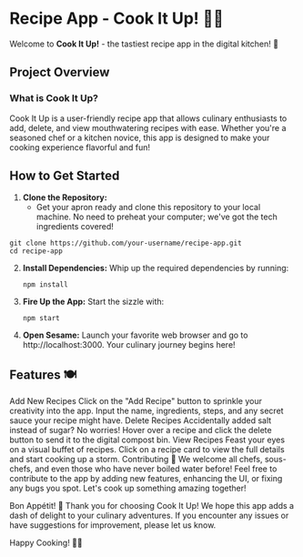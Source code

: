 # Recipe App - Cook It Up! 🍳📱

Welcome to **Cook It Up!** - the tastiest recipe app in the digital kitchen! 🎉

## Project Overview

### What is Cook It Up?

Cook It Up is a user-friendly recipe app that allows culinary enthusiasts to add, delete, and view mouthwatering recipes with ease. Whether you're a seasoned chef or a kitchen novice, this app is designed to make your cooking experience flavorful and fun!

## How to Get Started

1. **Clone the Repository:**
   - Get your apron ready and clone this repository to your local machine. No need to preheat your computer; we've got the tech ingredients covered!

```
git clone https://github.com/your-username/recipe-app.git
cd recipe-app
```

2. **Install Dependencies:**
   Whip up the required dependencies by running:
   ```
   npm install
   ```
3. **Fire Up the App:**
   Start the sizzle with:
   ```
   npm start
   ```
4. **Open Sesame:**
   Launch your favorite web browser and go to http://localhost:3000. Your culinary journey begins here!

## Features 🍽️

Add New Recipes
Click on the "Add Recipe" button to sprinkle your creativity into the app.
Input the name, ingredients, steps, and any secret sauce your recipe might have.
Delete Recipes
Accidentally added salt instead of sugar? No worries!
Hover over a recipe and click the delete button to send it to the digital compost bin.
View Recipes
Feast your eyes on a visual buffet of recipes.
Click on a recipe card to view the full details and start cooking up a storm.
Contributing 🍰
We welcome all chefs, sous-chefs, and even those who have never boiled water before! Feel free to contribute to the app by adding new features, enhancing the UI, or fixing any bugs you spot. Let's cook up something amazing together!

Bon Appétit! 🎊
Thank you for choosing Cook It Up! We hope this app adds a dash of delight to your culinary adventures. If you encounter any issues or have suggestions for improvement, please let us know.

Happy Cooking! 🥂✨
